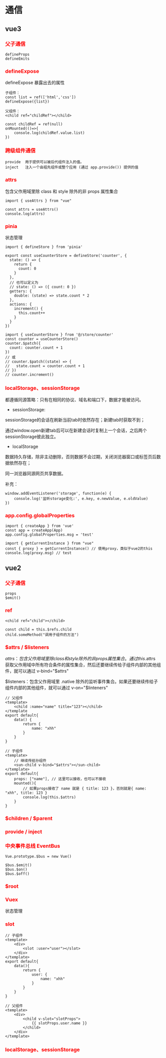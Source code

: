 # 通信

## vue3

### <font color=red>父子通信</font>
```
defineProps
defineEmits
```

### <font color=red>defineExpose</font>
defineExpose 暴露出去的属性
```
子组件：
const list = ref(['html','css'])
defineExpose({list})

父组件：
<child ref="childRef"></child>

const childRef = ref(null)
onMounted(()=>{
    console.log(childRef.value.list)
})
```

### <font color=red>跨级组件通信</font>
```
provide  用于提供可以被后代组件注入的值。 
inject   注入一个由祖先组件或整个应用 (通过 app.provide()) 提供的值
```

### <font color=red>attrs</font>

包含父作用域里除 class 和 style 除外的非 props 属性集合
```
import { useAttrs } from "vue"

const attrs = useAttrs()
console.log(attrs) 
```

### <font color=red>pinia</font>

状态管理
```
import { defineStore } from 'pinia'

export const useCounterStore = defineStore('counter', {
  state: () => {
    return {
      count: 0
    }
  },
  // 也可以定义为
  // state: () => ({ count: 0 })
  getters: {
    double: (state) => state.count * 2
  },
  actions: {
    increment() {
      this.count++
    }
  }
})

import { useCounterStore } from '@/store/counter'
const counter = useCounterStore()
counter.$patch({
  count: counter.count + 1
})
// 或
// counter.$patch((state) => {
//   state.count = counter.count + 1
// })
// counter.increment()
```

### <font color=red>localStorage、sessionStorage</font>
都遵循同源策略：只有在相同的协议、域名和端口下，数据才能被访问。

- sessionStorage:

sessionStorage的会话在刷新当前tab时依然存在；新建tab时获取不到；

通过window.open新建tab后可以在新建会话时复制上一个会话，之后两个sessionStorage彼此独立。
- localStorage

数据持久存储，除非主动删除，否则数据不会过期，关闭浏览器窗口或标签页后数据依然存在；

同一浏览器同源网页共享数据。

补充：
```
window.addEventListener('storage', function(e) {
    console.log('监听storage变化:', e.key, e.newValue, e.oldValue)
})
```

### <font color=red>app.config.globalProperties</font>
```
import { createApp } from 'vue'
const app = createApp(App)
app.config.globalProperties.msg = 'test'

import { getCurrentInstance } from "vue"
const { proxy } = getCurrentInstance() // 使用proxy，类似于vue2的this
console.log(proxy.msg) // test
```


## vue2

### <font color=red>父子通信</font>
```
props
$emit()
```

### <font color=red>ref</font>
```
<child ref="child"></child>

const child = this.$refs.child
child.someMethod("调用子组件的方法")
```

### <font color=red>$attrs / $listeners</font>
$attrs：包含父作用域里除 class 和 style 除外的非 props 属性集合。通过 this.$attrs 获取父作用域中所有符合条件的属性集合，然后还要继续传给子组件内部的其他组件，就可以通过 v-bind="$attrs"

$listeners：包含父作用域里 .native 除外的监听事件集合。如果还要继续传给子组件内部的其他组件，就可以通过 v-on="$linteners"
```
// 父组件
<template>
    <child :name="name" title="123"></child>
</template
export default{
    data() {
        return {
            name: "xhh"
        }
    }
}

// 子组件
<template>
    // 继续传给孙组件
    <sun-child v-bind="$attrs"></sun-child>
</template>
export default{
    props: ["name"], // 这里可以接收，也可以不接收
    mounted(){
        // 如果props接收了 name 就是 { title: 123 }，否则就是{ name: "xhh", title: 123 }
        console.log(this.$attrs)
    }
}
```

### <font color=red>$children / $parent</font>

### <font color=red>provide / inject</font>

### <font color=red>中央事件总线 EventBus</font>
```
Vue.prototype.$bus = new Vue()

$bus.$emit()
$bus.$on()
$bus.$off()
```
### <font color=red>$root</font>

### <font color=red>Vuex</font>

状态管理


### <font color=red>slot</font>
```
// 子组件
<template>
    <div>
        <slot :user="user"></slot>
    </div>
</template>
export default{
    data(){
        return {
            user: { 
                name: "xhh" 
            }
        }
    }
}

// 父组件
<template>
    <div>
        <child v-slot="slotProps">
            {{ slotProps.user.name }}
        </child>
    </div>
</template>
```

### <font color=red>localStorage、sessionStorage</font>
